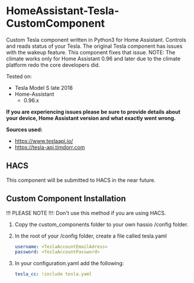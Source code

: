 # HomeAssistant-Tesla-CustomComponent
Custom Tesla component written in Python3 for Home Assistant. Controls and reads status of your Tesla.
The original Tesla component has issues with the wakeup feature. This component fixes that issue.
NOTE: The climate works only for Home Assistant 0.96 and later due to the climate platform redo the core developers did.

Tested on:
* Tesla Model S late 2018
* Home-Assistant 
    - 0.96.x

 **If you are experiencing issues please be sure to provide details about your device, Home Assistant version and what exactly went wrong.**

**Sources used:**
 - https://www.teslaapi.io/
 - https://tesla-api.timdorr.com
 
## HACS
This component will be submitted to HACS in the near future.

## Custom Component Installation
!!! PLEASE NOTE !!!: Don't use this method if you are using HACS.
1. Copy the custom_components folder to your own hassio /config folder.

2. In the root of your /config folder, create a file called tesla.yaml

   ```yaml
   username: <TeslaAccountEmailAdress>
   password: <TeslaAccountPassword>
   ```

3. In your configuration.yaml add the following:
  
   ```yaml
   tesla_cc: !include tesla.yaml
   ```

